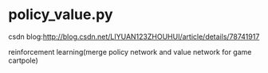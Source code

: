 # policy_value.py
csdn blog:http://blog.csdn.net/LIYUAN123ZHOUHUI/article/details/78741917


reinforcement learning(merge policy network and value network for game cartpole)
